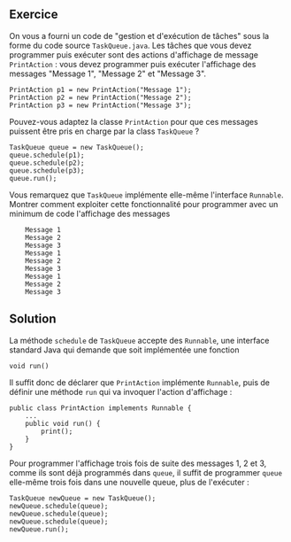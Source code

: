 
Exercice
--------------------------------------------------------------------------------

On vous a fourni un code de "gestion et d'exécution de tâches" sous la forme
du code source `TaskQueue.java`. Les tâches que vous devez programmer puis
exécuter sont des actions d'affichage de message `PrintAction` : vous
devez programmer puis exécuter l'affichage des messages "Message 1", 
"Message 2" et "Message 3".

    PrintAction p1 = new PrintAction("Message 1");
    PrintAction p2 = new PrintAction("Message 2");
    PrintAction p3 = new PrintAction("Message 3");

Pouvez-vous adaptez la classe `PrintAction` pour que ces messages puissent
être pris en charge par la class `TaskQueue` ?

    TaskQueue queue = new TaskQueue();
    queue.schedule(p1);
    queue.schedule(p2);
    queue.schedule(p3);
    queue.run();

Vous remarquez que `TaskQueue` implémente elle-même l'interface `Runnable`. 
Montrer comment exploiter cette fonctionnalité pour programmer 
avec un minimum de code l'affichage des messages

        Message 1
        Message 2
        Message 3
        Message 1
        Message 2
        Message 3
        Message 1
        Message 2
        Message 3

Solution
--------------------------------------------------------------------------------

La méthode `schedule` de `TaskQueue` accepte des `Runnable`, une interface
standard Java qui demande que soit implémentée une fonction

    void run()

Il suffit donc de déclarer que `PrintAction` implémente `Runnable`, puis de
définir une méthode `run` qui va invoquer l'action d'affichage :

    public class PrintAction implements Runnable {
        ...
        public void run() {
            print();
        }
    }

Pour programmer l'affichage trois fois de suite des messages 1, 2 et 3, 
comme ils sont déjà programmés dans `queue`, il suffit de programmer
`queue` elle-même trois fois dans une nouvelle queue, plus de l'exécuter :

    TaskQueue newQueue = new TaskQueue();
    newQueue.schedule(queue);
    newQueue.schedule(queue);
    newQueue.schedule(queue);
    newQueue.run();
